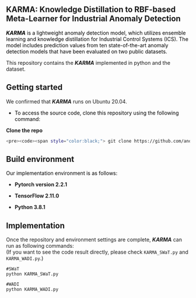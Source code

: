 KARMA: Knowledge Distillation to RBF-based Meta-Learner for Industrial Anomaly Detection
-------------
<span style="color:black;"> ***KARMA*** is a lightweight anomaly detection model, which utilizes ensemble learning and knowledge distillation for Industrial Control Systems (ICS). The model includes prediction values from ten state-of-the-art anomaly detection models that have been evaluated on two public datasets. </span>

This repository contains the ***KARMA*** implemented in python and the dataset.

Getting started
-------------
We confirmed that ***KARMA*** runs on Ubuntu 20.04.

* <span style="color:black;"> To access the source code, clone this repository using the following command: </span>

**Clone the repo**

```bash
<pre><code><span style="color:black;"> git clone https://github.com/anonymous-code-dev/anonymous.git && cd KARMA 
```

Build environment
-------------
<span style="color:black;"> Our implementation environment is as follows: </span>

* **Pytorch version 2.2.1**
  
* **TensorFlow 2.11.0**
  
* **Python 3.8.1**

Implementation
-------------
Once the repository and environment settings are complete, ***KARMA*** can run as following commands:  
(If you want to see the code result directly, please check <code>KARMA_SWaT.py</code> and <code>KARMA_WADI.py</code>.)  

<pre><code>#SWaT 
python KARMA_SWaT.py
  
#WADI 
python KARMA_WADI.py</code></pre>



